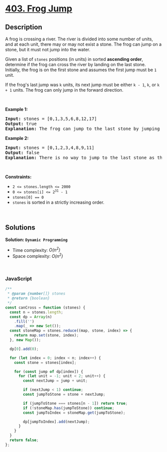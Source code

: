 # [403. Frog Jump](https://leetcode.com/problems/frog-jump)

## Description

<div class="elfjS" data-track-load="description_content"><p>A frog is crossing a river. The river is divided into some number of units, and at each unit, there may or may not exist a stone. The frog can jump on a stone, but it must not jump into the water.</p>

<p>Given a list of <code>stones</code>&nbsp;positions (in units) in sorted <strong>ascending order</strong>, determine if the frog can cross the river by landing on the last stone. Initially, the frog is on the first stone and assumes the first jump must be <code>1</code> unit.</p>

<p>If the frog's last jump was <code>k</code> units, its next jump must be either <code>k - 1</code>, <code>k</code>, or <code>k + 1</code> units. The frog can only jump in the forward direction.</p>

<p>&nbsp;</p>
<p><strong class="example">Example 1:</strong></p>

<pre><strong>Input:</strong> stones = [0,1,3,5,6,8,12,17]
<strong>Output:</strong> true
<strong>Explanation:</strong> The frog can jump to the last stone by jumping 1 unit to the 2nd stone, then 2 units to the 3rd stone, then 2 units to the 4th stone, then 3 units to the 6th stone, 4 units to the 7th stone, and 5 units to the 8th stone.
</pre>

<p><strong class="example">Example 2:</strong></p>

<pre><strong>Input:</strong> stones = [0,1,2,3,4,8,9,11]
<strong>Output:</strong> false
<strong>Explanation:</strong> There is no way to jump to the last stone as the gap between the 5th and 6th stone is too large.
</pre>

<p>&nbsp;</p>
<p><strong>Constraints:</strong></p>

<ul>
	<li><code>2 &lt;= stones.length &lt;= 2000</code></li>
	<li><code>0 &lt;= stones[i] &lt;= 2<sup>31</sup> - 1</code></li>
	<li><code>stones[0] == 0</code></li>
	<li><code>stones</code>&nbsp;is sorted in a strictly increasing order.</li>
</ul>
</div>

<p>&nbsp;</p>

## Solutions

**Solution: `Dynamic Programming`**

- Time complexity: <em>O(n<sup>2</sup>)</em>
- Space complexity: <em>O(n<sup>2</sup>)</em>

<p>&nbsp;</p>

### **JavaScript**

```js
/**
 * @param {number[]} stones
 * @return {boolean}
 */
const canCross = function (stones) {
  const n = stones.length;
  const dp = Array(n)
    .fill('')
    .map(_ => new Set());
  const stoneMap = stones.reduce((map, stone, index) => {
    return map.set(stone, index);
  }, new Map());

  dp[0].add(0);

  for (let index = 0; index < n; index++) {
    const stone = stones[index];

    for (const jump of dp[index]) {
      for (let unit = -1; unit < 2; unit++) {
        const nextJump = jump + unit;

        if (nextJump < 1) continue;
        const jumpToStone = stone + nextJump;

        if (jumpToStone === stones[n - 1]) return true;
        if (!stoneMap.has(jumpToStone)) continue;
        const jumpToIndex = stoneMap.get(jumpToStone);

        dp[jumpToIndex].add(nextJump);
      }
    }
  }
  return false;
};
```
